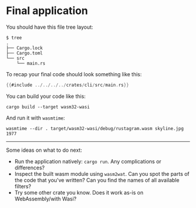 # Final application

You should have this file tree layout:

```console
$ tree
.
├── Cargo.lock
├── Cargo.toml
└── src
    └── main.rs
```

To recap your final code should look something like this:

``` rust
{{#include ../../../../crates/cli/src/main.rs}}
```

You can build your code like this:

```
cargo build --target wasm32-wasi
```

And run it with `wasmtime`:

```
wasmtime --dir . target/wasm32-wasi/debug/rustagram.wasm skyline.jpg 1977
```

---

Some ideas on what to do next:

* Run the application natively: `cargo run`. Any complications or differences?
* Inspect the built wasm module using `wasm2wat`. Can you spot the parts of the code that you've written? Can you find the names of all available filters?
* Try some other crate you know. Does it work as-is on WebAssembly/with Wasi?
